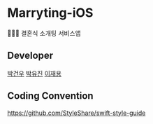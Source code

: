 # Marryting-iOS

👰‍♀️🤵 결혼식 소개팅 서비스앱

## Developer

[박건우](https://github.com/gunoooo)
[박유진](https://github.com/p41155a)
[이재용](https://github.com/wody-d)

## Coding Convention
https://github.com/StyleShare/swift-style-guide
